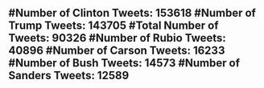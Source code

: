 #Number of Clinton Tweets: 153618
#Number of Trump Tweets: 143705
#Total Number of Tweets: 90326 
#Number of Rubio Tweets: 40896
#Number of Carson Tweets: 16233
#Number of Bush Tweets: 14573
#Number of Sanders Tweets: 12589
---
